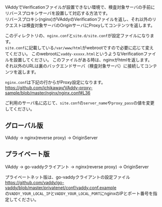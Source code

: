 VAddyでVerificationファイルが設置できない環境で、検査対象サーバの手前にリバースプロキシサーバを設置して対応する方法です。  
リバースプロキシ(nginx)がVAddyのVerificationファイルを返し、それ以外のリクエストは検査対象サーバのOriginサーバにProxyしてコンテンツを返します。  

このディレクトリの、`nginx.conf`と`site.d/site.conf`が設定ファイルになります。  
`site.conf`に記載している`/var/www/html`がwebrootですので必要に応じて変えてください。
このwebrootに`vaddy-xxxxx.html`というようなVerificationファイルを設置してください。
このファイルがある時は、nginxがhtmlを返します。 それ以外のURLは裏のバックエンドサーバ（検査対象サーバ）に接続してコンテンツを返します。  

`nginx.conf`は下記の行からがProxy設定になります。  
https://github.com/ichikaway/VAddy-proxy-sample/blob/master/nginx/nginx.conf#L36

ご利用のサーバ名に応じて、`site.conf`の`server_name`や`proxy_pass`の値を変更してください。

## グローバル版
VAddy -> nginx(reverse proxy) -> OriginServer

## プライベート版
VAddy -> go-vaddyクライアント -> nginx(reverse proxy) -> OriginServer

プライベートネット版は、go-vaddyクライアントの設定ファイル  
https://github.com/vaddy/go-vaddy/blob/master/privatenet/conf/vaddy.conf.example  
の`VADDY_YOUR_LOCAL_IP`と`VADDY_YOUR_LOCAL_PORT`にnginxのIPとポート番号を指定してください。
